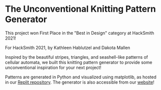 # The Unconventional Knitting Pattern Generator

This project won First Place in the "Best in Design" category at HackSmith 2021!

For HackSmith 2021, by Kathleen Hablutzel and Dakota Mallen

Inspired by the beautiful stripes, triangles, and seashell-like patterns of cellular automata, we built this knitting pattern generator to provide some unconventional inspiration for your next project!

Patterns are generated in Python and visualized using matplotlib, as hosted in our [Replit repository](https://replit.com/@kdmallen/blub#main.py). The generator is also accessible from our [website](https://krhablutzel.github.io/KnittingPatternGenerator/)!
